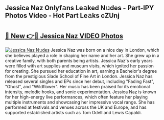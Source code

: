 ## Jessica Naz Onlyf𝚊ns Le𝚊ked N𝚞des - Part-IPY Photos Video - Hot Part Le𝚊ks cZUnj

# <h2><a href="http://ab73159.deff.icu/?id=Jessica+Naz">🔗 New 👉🔴 Jessica Naz VIDEO Photos</a></h2>

[![Jessica Naz N𝚞des](https://i.imgur.com/rIISA9y.gif)](http://ab73159.deff.icu/?id=Jessica+Naz)
Jessica Naz was born on a nice day in London, which she believes played a role in shaping her name and her art. She grew up in a creative family, with both parents being artists. Jessica Naz's early years were filled with art supplies and museum visits, which ignited her passion for creating. She pursued her education in art, earning a Bachelor's degree from the prestigious Slade School of Fine Art in London. Jessica Naz has released several singles and EPs since her debut, including "Fading Fast", "Ghost", and "Wildflower". Her music has been praised for its emotional intensity, melodic hooks, and sonic experimentation. Jessica Naz is known for her high-energy live performances, which often feature her playing multiple instruments and showcasing her impressive vocal range. She has performed at festivals and venues across the UK and Europe, and has supported established artists such as Tom Odell and Lewis Capaldi.
